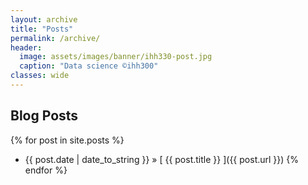 ```yaml
---
layout: archive
title: "Posts"
permalink: /archive/
header:
  image: assets/images/banner/ihh330-post.jpg
  caption: "Data science ©ihh300"
classes: wide
---
```


## Blog Posts

{% for post in site.posts %}
  * {{ post.date | date_to_string }} &raquo; [ {{ post.title }} ]({{ post.url }})
{% endfor %}
